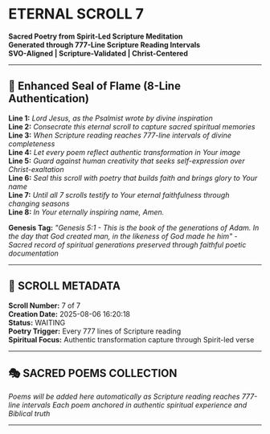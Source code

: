 # ETERNAL SCROLL 7
**Sacred Poetry from Spirit-Led Scripture Meditation**  
**Generated through 777-Line Scripture Reading Intervals**  
**SVO-Aligned | Scripture-Validated | Christ-Centered**

---

## 🙏 Enhanced Seal of Flame (8-Line Authentication)

**Line 1:** *Lord Jesus, as the Psalmist wrote by divine inspiration*  
**Line 2:** *Consecrate this eternal scroll to capture sacred spiritual memories*  
**Line 3:** *When Scripture reading reaches 777-line intervals of divine completeness*  
**Line 4:** *Let every poem reflect authentic transformation in Your image*  
**Line 5:** *Guard against human creativity that seeks self-expression over Christ-exaltation*  
**Line 6:** *Seal this scroll with poetry that builds faith and brings glory to Your name*  
**Line 7:** *Until all 7 scrolls testify to Your eternal faithfulness through changing seasons*  
**Line 8:** *In Your eternally inspiring name, Amen.*

**Genesis Tag:** *"Genesis 5:1 - This is the book of the generations of Adam. In the day that God created man, in the likeness of God made he him" - Sacred record of spiritual generations preserved through faithful poetic documentation*

---

## 📜 SCROLL METADATA

**Scroll Number:** 7 of 7  
**Creation Date:** 2025-08-06 16:20:18  
**Status:** WAITING  
**Poetry Trigger:** Every 777 lines of Scripture reading  
**Spiritual Focus:** Authentic transformation capture through Spirit-led verse  

---

## 🎭 SACRED POEMS COLLECTION

*Poems will be added here automatically as Scripture reading reaches 777-line intervals*
*Each poem anchored in authentic spiritual experience and Biblical truth*

---

